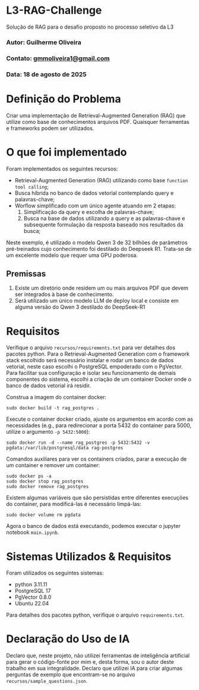 # L3-RAG-Challenge
Solução de RAG para o desafio proposto no processo seletivo da L3

### Autor: Guilherme Oliveira
### Contato: gmmoliveira1@gmail.com
### Data: 18 de agosto de 2025

# Definição do Problema

Criar uma implementação de Retrieval-Augmented Generation (RAG) que utilize como base de conhecimentos arquivos PDF. Quaisquer ferramentas e frameworks podem ser utilizados.

# O que foi implementado

Foram implementados os seguintes recursos:

- Retrieval-Augmented Generation (RAG) utilizando como base `function tool calling`;
- Busca híbrida no banco de dados vetorial contemplando query e palavras-chave;
- Worflow simplificado com um único agente atuando em 2 etapas:
  1. Simplificação da query e escolha de palavras-chave;
  2. Busca na base de dados utilizando a query e as palavras-chave e subsequente formulação da resposta baseado nos resultados da busca;

Neste exemplo, é utilizado o modelo Qwen 3 de 32 bilhões de parâmetros pré-treinados cujo conhecimento foi destilado do Deepseek R1. Trata-se de um excelente modelo que requer uma GPU poderosa.

## Premissas

1. Existe um diretório onde residem um ou mais arquivos PDF que devem ser integrados à base de conhecimento.
2. Será utilizado um único modelo LLM de deploy local e consiste em alguma versão do Qwen 3 destilado do DeepSeek-R1

# Requisitos

Verifique o arquivo `recursos/requirements.txt` para ver detalhes dos pacotes python. Para o Retrieval-Augmented Generation com o framework stack escolhido será necessário instalar e rodar um banco de dados vetorial, neste caso escolhi o PostgreSQL empoderado com o PgVector. Para facilitar sua configuração e isolar seu funcionamento de demais componentes do sistema, escolhi a criação de um container Docker onde o banco de dados vetorial irá residir.

Construa a imagem do container docker:
```
sudo docker build -t rag_postgres .
```

Execute o container docker criado, ajuste os argumentos em acordo com as necessidades (e.g., para redirecionar a porta 5432 do container para 5000, utilize o argumento `-p 5432:5000`):
```
sudo docker run -d --name rag_postgres -p 5432:5432 -v pgdata:/var/lib/postgresql/data rag-postgres
```

Comandos auxiliares para ver os containers criados, parar a execução de um container e remover um container:
```
sudo docker ps -a
sudo docker stop rag_postgres
sudo docker remove rag_postgres
```

Existem algumas variáveis que são persistidas entre diferentes execuções do container, para modificá-las é necessário limpá-las:
```
sudo docker volume rm pgdata
```

Agora o banco de dados está executando, podemos executar o jupyter notebook `main.ipynb`.

# Sistemas Utilizados & Requisitos

Foram utilizados os seguintes sistemas:

- python 3.11.11
- PostgreSQL 17
- PgVector 0.8.0
- Ubuntu 22.04

Para detalhes dos pacotes python, verifique o arquivo `requirements.txt`.

# Declaração do Uso de IA

Declaro que, neste projeto, não utilizei ferramentas de inteligência artificial para gerar o código-fonte por mim e, desta forma, sou o autor deste trabalho em sua integralidade. Declaro que utilizei IA para criar algumas perguntas de exemplo que encontram-se no arquivo `recursos/sample_questions.json`.
